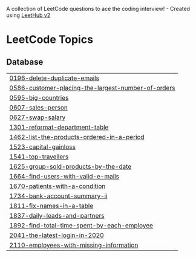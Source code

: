 A collection of LeetCode questions to ace the coding interview! - Created using [LeetHub v2](https://github.com/arunbhardwaj/LeetHub-2.0)
<!---LeetCode Topics Start-->
# LeetCode Topics
## Database
|  |
| ------- |
| [0196-delete-duplicate-emails](https://github.com/ssssubin/sql_practice/tree/master/0196-delete-duplicate-emails) |
| [0586-customer-placing-the-largest-number-of-orders](https://github.com/ssssubin/sql_practice/tree/master/0586-customer-placing-the-largest-number-of-orders) |
| [0595-big-countries](https://github.com/ssssubin/sql_practice/tree/master/0595-big-countries) |
| [0607-sales-person](https://github.com/ssssubin/sql_practice/tree/master/0607-sales-person) |
| [0627-swap-salary](https://github.com/ssssubin/sql_practice/tree/master/0627-swap-salary) |
| [1301-reformat-department-table](https://github.com/ssssubin/sql_practice/tree/master/1301-reformat-department-table) |
| [1462-list-the-products-ordered-in-a-period](https://github.com/ssssubin/sql_practice/tree/master/1462-list-the-products-ordered-in-a-period) |
| [1523-capital-gainloss](https://github.com/ssssubin/sql_practice/tree/master/1523-capital-gainloss) |
| [1541-top-travellers](https://github.com/ssssubin/sql_practice/tree/master/1541-top-travellers) |
| [1625-group-sold-products-by-the-date](https://github.com/ssssubin/sql_practice/tree/master/1625-group-sold-products-by-the-date) |
| [1664-find-users-with-valid-e-mails](https://github.com/ssssubin/sql_practice/tree/master/1664-find-users-with-valid-e-mails) |
| [1670-patients-with-a-condition](https://github.com/ssssubin/sql_practice/tree/master/1670-patients-with-a-condition) |
| [1734-bank-account-summary-ii](https://github.com/ssssubin/sql_practice/tree/master/1734-bank-account-summary-ii) |
| [1811-fix-names-in-a-table](https://github.com/ssssubin/sql_practice/tree/master/1811-fix-names-in-a-table) |
| [1837-daily-leads-and-partners](https://github.com/ssssubin/sql_practice/tree/master/1837-daily-leads-and-partners) |
| [1892-find-total-time-spent-by-each-employee](https://github.com/ssssubin/sql_practice/tree/master/1892-find-total-time-spent-by-each-employee) |
| [2041-the-latest-login-in-2020](https://github.com/ssssubin/sql_practice/tree/master/2041-the-latest-login-in-2020) |
| [2110-employees-with-missing-information](https://github.com/ssssubin/sql_practice/tree/master/2110-employees-with-missing-information) |
<!---LeetCode Topics End-->